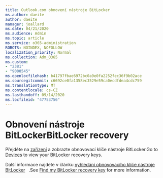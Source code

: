```yaml
---
title: Outlook.com obnovení nástroje BitLocker
ms.author: daeite
author: daeite
manager: joallard
ms.date: 04/21/2020
ms.audience: Admin
ms.topic: article
ms.service: o365-administration
ROBOTS: NOINDEX, NOFOLLOW
localization_priority: Normal
ms.collection: Adm_O365
ms.custom:
- "2381"
- "9000545"
ms.openlocfilehash: b41797fbae6972bc0a9e0fa2252fec36f9b02ace
ms.sourcegitcommit: c6692ce0fa1358ec3529e59ca0ecdfdea4cdc759
ms.translationtype: MT
ms.contentlocale: cs-CZ
ms.lasthandoff: 09/14/2020
ms.locfileid: "47753756"
---
```

# <a name="bitlocker-recovery"></a><span data-ttu-id="6373f-102">Obnovení nástroje BitLocker</span><span class="sxs-lookup"><span data-stu-id="6373f-102">BitLocker recovery</span></span>

<span data-ttu-id="6373f-103">Přejděte na [zařízení](https://account.microsoft.com/devices/recoverykey) a zobrazte obnovovací klíče nástroje BitLocker.</span><span class="sxs-lookup"><span data-stu-id="6373f-103">Go to [Devices](https://account.microsoft.com/devices/recoverykey) to view your BitLocker recovery keys.</span></span>

<span data-ttu-id="6373f-104">Další informace najdete v článku [vyhledání obnovovacího klíče nástroje BitLocker](https://support.microsoft.com/help/4026181)   .</span><span class="sxs-lookup"><span data-stu-id="6373f-104">See [Find my BitLocker recovery key](https://support.microsoft.com/help/4026181) for more information.</span></span>